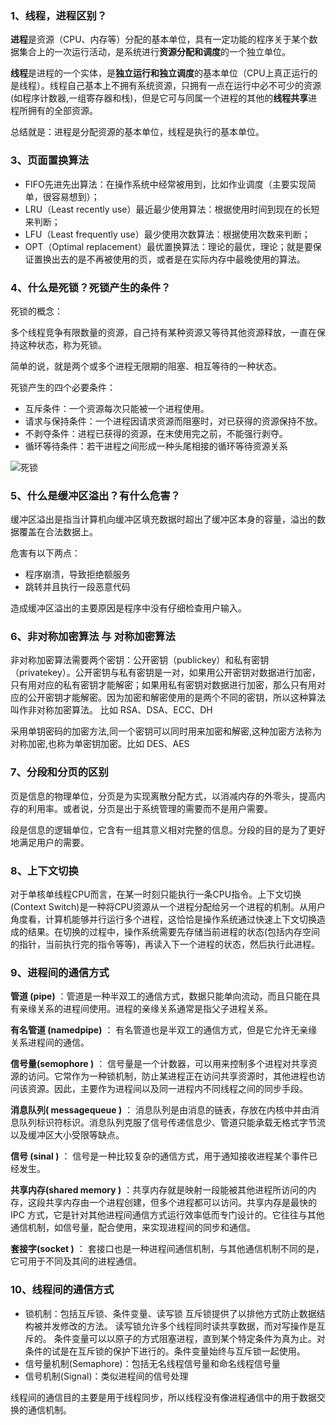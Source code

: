 ### 1、线程，进程区别？

**进程**是资源（CPU、内存等）分配的基本单位，具有一定功能的程序关于某个数据集合上的一次运行活动，是系统进行**资源分配和调度**的一个独立单位。

**线程**是进程的一个实体，是**独立运行和独立调度**的基本单位（CPU上真正运行的是线程）。线程自己基本上不拥有系统资源，只拥有一点在运行中必不可少的资源(如程序计数器,一组寄存器和栈)，但是它可与同属一个进程的其他的**线程共享**进程所拥有的全部资源。

总结就是：进程是分配资源的基本单位，线程是执行的基本单位。



### 3、页面置换算法

- FIFO先进先出算法：在操作系统中经常被用到，比如作业调度（主要实现简单，很容易想到）；
- LRU（Least recently use）最近最少使用算法：根据使用时间到现在的长短来判断；
- LFU（Least frequently use）最少使用次数算法：根据使用次数来判断；
- OPT（Optimal replacement）最优置换算法：理论的最优，理论；就是要保证置换出去的是不再被使用的页，或者是在实际内存中最晚使用的算法。



### 4、什么是死锁？死锁产生的条件？

死锁的概念：

多个线程竞争有限数量的资源，自己持有某种资源又等待其他资源释放，一直在保持这种状态，称为死锁。

简单的说，就是两个或多个进程无限期的阻塞、相互等待的一种状态。

 死锁产生的四个必要条件：

- 互斥条件：一个资源每次只能被一个进程使用。
- 请求与保持条件：一个进程因请求资源而阻塞时，对已获得的资源保持不放。
- 不剥夺条件：进程已获得的资源，在末使用完之前，不能强行剥夺。
- 循环等待条件：若干进程之间形成一种头尾相接的循环等待资源关系

 ![死锁](https://images-1253198264.cos.ap-guangzhou.myqcloud.com/image-20201015215930667.png)

### 5、什么是缓冲区溢出？有什么危害？

缓冲区溢出是指当计算机向缓冲区填充数据时超出了缓冲区本身的容量，溢出的数据覆盖在合法数据上。

危害有以下两点：

- 程序崩溃，导致拒绝额服务
- 跳转并且执行一段恶意代码

造成缓冲区溢出的主要原因是程序中没有仔细检查用户输入。



### 6、非对称加密算法  与 对称加密算法

非对称加密算法需要两个密钥：公开密钥（publickey）和私有密钥（privatekey）。公开密钥与私有密钥是一对，如果用公开密钥对数据进行加密，只有用对应的私有密钥才能解密；如果用私有密钥对数据进行加密，那么只有用对应的公开密钥才能解密。因为加密和解密使用的是两个不同的密钥，所以这种算法叫作非对称加密算法。 比如 RSA、DSA、ECC、DH

采用单钥密码的加密方法,同一个密钥可以同时用来加密和解密,这种加密方法称为对称加密,也称为单密钥加密。比如 DES、AES



### 7、分段和分页的区别

页是信息的物理单位，分页是为实现离散分配方式，以消减内存的外零头，提高内存的利用率。或者说，分页是出于系统管理的需要而不是用户需要。

段是信息的逻辑单位，它含有一组其意义相对完整的信息。分段的目的是为了更好地满足用户的需要。



### 8、上下文切换

对于单核单线程CPU而言，在某一时刻只能执行一条CPU指令。上下文切换(Context Switch)是一种将CPU资源从一个进程分配给另一个进程的机制。从用户角度看，计算机能够并行运行多个进程，这恰恰是操作系统通过快速上下文切换造成的结果。在切换的过程中，操作系统需要先存储当前进程的状态(包括内存空间的指针，当前执行完的指令等等)，再读入下一个进程的状态，然后执行此进程。



### 9、进程间的通信方式

**管道 (pipe)** ：管道是一种半双工的通信方式，数据只能单向流动，而且只能在具有亲缘关系的进程间使用。进程的亲缘关系通常是指父子进程关系。

**有名管道 (namedpipe)** ： 有名管道也是半双工的通信方式，但是它允许无亲缘关系进程间的通信。

**信号量(semophore )** ： 信号量是一个计数器，可以用来控制多个进程对共享资源的访问。它常作为一种锁机制，防止某进程正在访问共享资源时，其他进程也访问该资源。因此，主要作为进程间以及同一进程内不同线程之间的同步手段。

**消息队列( messagequeue )** ： 消息队列是由消息的链表，存放在内核中并由消息队列标识符标识。消息队列克服了信号传递信息少、管道只能承载无格式字节流以及缓冲区大小受限等缺点。

**信号 (sinal )** ： 信号是一种比较复杂的通信方式，用于通知接收进程某个事件已经发生。

**共享内存(shared memory )** ：共享内存就是映射一段能被其他进程所访问的内存，这段共享内存由一个进程创建，但多个进程都可以访问。共享内存是最快的 IPC 方式，它是针对其他进程间通信方式运行效率低而专门设计的。它往往与其他通信机制，如信号量，配合使用，来实现进程间的同步和通信。

**套接字(socket )** ： 套接口也是一种进程间通信机制，与其他通信机制不同的是，它可用于不同及其间的进程通信。





### 10、线程间的通信方式

- 锁机制：包括互斥锁、条件变量、读写锁
    互斥锁提供了以排他方式防止数据结构被并发修改的方法。
    读写锁允许多个线程同时读共享数据，而对写操作是互斥的。
    条件变量可以以原子的方式阻塞进程，直到某个特定条件为真为止。对条件的试是在互斥锁的保护下进行的。条件变量始终与互斥锁一起使用。
- 信号量机制(Semaphore)：包括无名线程信号量和命名线程信号量
-  信号机制(Signal)：类似进程间的信号处理

线程间的通信目的主要是用于线程同步，所以线程没有像进程通信中的用于数据交换的通信机制。